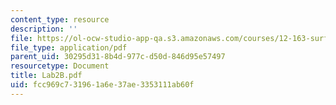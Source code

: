 ```yaml
---
content_type: resource
description: ''
file: https://ol-ocw-studio-app-qa.s3.amazonaws.com/courses/12-163-surface-processes-and-landscape-evolution-fall-2004/fcc969c731961a6e37ae3353111ab60f_Lab2B.pdf
file_type: application/pdf
parent_uid: 30295d31-8b4d-977c-d50d-846d95e57497
resourcetype: Document
title: Lab2B.pdf
uid: fcc969c7-3196-1a6e-37ae-3353111ab60f
---
```

